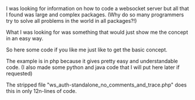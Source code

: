 I was looking for information on how to code a websocket server but all that I found 
was large and complex packages.
(Why do so many programmers try to solve all problems in the world in all packages?!)

What I was looking for was something that would just show me the concept in an easy way.

So here some code if you like me just like to get the basic concept.

The example is in php because it gives pretty easy and understandable code.
(I also made some python and java code that I will put here later if requested)

The stripped file "ws_auth-standalone_no_comments_and_trace.php" does this in only 
12n-lines of code.

